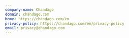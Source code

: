 ```yaml
---
company-name: Chandago
domain: chandago.com
home: https://chandago.com/en
privacy-policy: https://chandago.com/en/privacy-policy
email: privacy@chandago.com
---
```




